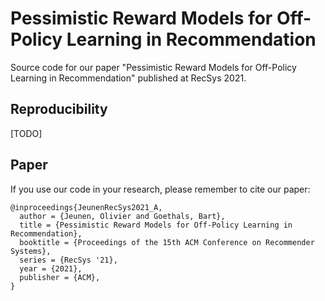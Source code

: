 # Pessimistic Reward Models for Off-Policy Learning in Recommendation
Source code for our paper "Pessimistic Reward Models for Off-Policy Learning in Recommendation" published at RecSys 2021.



## Reproducibility

[TODO]

## Paper
If you use our code in your research, please remember to cite our paper:

    @inproceedings{JeunenRecSys2021_A,
      author = {Jeunen, Olivier and Goethals, Bart},
      title = {Pessimistic Reward Models for Off-Policy Learning in Recommendation},
      booktitle = {Proceedings of the 15th ACM Conference on Recommender Systems},
      series = {RecSys '21},
      year = {2021},
      publisher = {ACM},
    }

